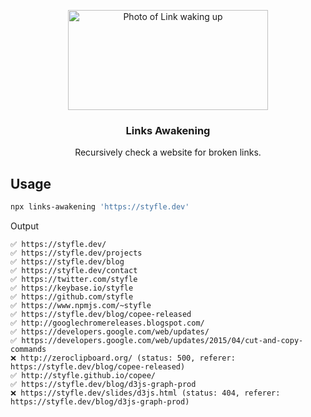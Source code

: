 <p align="center">
  <a href="https://github.com/styfle/links-awakening">
    <img alt="Photo of Link waking up" src="https://styfle.dev/images/projects/links-awakening.jpg" width="320" height="160" />
    
  </a>
</p>
<h3 align="center">Links Awakening</h3>
<p align="center">Recursively check a website for broken links.</p>

## Usage

```sh
npx links-awakening 'https://styfle.dev'
```

Output

```
✅ https://styfle.dev/
✅ https://styfle.dev/projects
✅ https://styfle.dev/blog
✅ https://styfle.dev/contact
✅ https://twitter.com/styfle
✅ https://keybase.io/styfle
✅ https://github.com/styfle
✅ https://www.npmjs.com/~styfle
✅ https://styfle.dev/blog/copee-released
✅ http://googlechromereleases.blogspot.com/
✅ https://developers.google.com/web/updates/
✅ https://developers.google.com/web/updates/2015/04/cut-and-copy-commands
❌ http://zeroclipboard.org/ (status: 500, referer: https://styfle.dev/blog/copee-released)
✅ http://styfle.github.io/copee/
✅ https://styfle.dev/blog/d3js-graph-prod
❌ https://styfle.dev/slides/d3js.html (status: 404, referer: https://styfle.dev/blog/d3js-graph-prod)
```